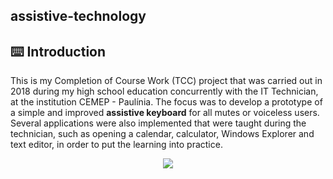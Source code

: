 ## assistive-technology

## ⌨️ Introduction 

This is my Completion of Course Work (TCC) project that was carried out in 2018 during my high school education concurrently with the IT Technician, at the institution CEMEP - Paulínia.
The focus was to develop a prototype of a simple and improved **assistive keyboard** for all mutes or voiceless users. Several applications were also implemented that were taught during the technician, such as opening a calendar, calculator, Windows Explorer and text editor, in order to put the learning into practice.

  <p align="center">
    <img src="https://github.com/rharcosta/tecnologia-assistiva/blob/main/Imagens/TecladoAssistivo.png" />
  </p>
